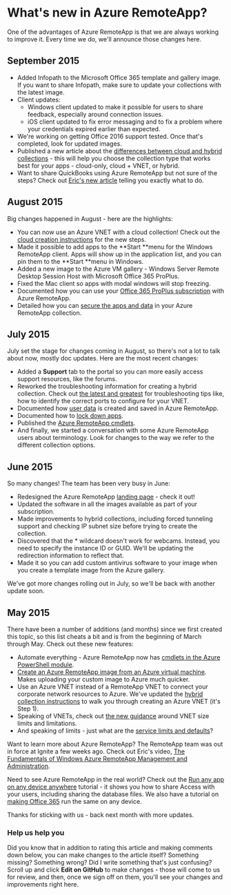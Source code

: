 
<properties 
    pageTitle="What's new in Azure RemoteApp?"
    description="Learn about changes and improvements made to Azure RemoteApp" 
    services="remoteapp" 
    documentationCenter="" 
    authors="lizap" 
    manager="mbaldwin" />

<tags
	ms.service="remoteapp"
	ms.date="10/23/2015"
	wacn.date=""/>



# What's new in Azure RemoteApp?

One of the advantages of Azure RemoteApp is that we are always working to improve it. Every time we do, we'll announce those changes here.

## September 2015
- Added Infopath to the Microsoft Office 365 template and gallery image. If you want to share Infopath, make sure to update your collections with the latest image.
- Client updates:
	- Windows client updated to make it possible for users to share feedback, especially around connection issues.
	- iOS client updated to fix error messaging and to fix a problem where your credentials expired earlier than expected.
- We're working on getting Office 2016 support tested. Once that's completed, look for updated images.
- Published a new article about the [differences between cloud and hybrid collections](/documentation/articles/remoteapp-collections) - this will help you choose the collection type that works best for your apps - cloud-only, cloud + VNET, or hybrid.
- Want to share QuickBooks using Azure RemoteApp but not sure of the steps? Check out [Eric's new article](/documentation/articles/remoteapp-quickbooks) telling you exactly what to do.

## August 2015
Big changes happened in August - here are the highlights:

- You can now use an Azure VNET with a cloud collection! Check out the [cloud creation instructions](/documentation/articles/remoteapp-create-cloud-deployment) for the new steps.
- Made it possible to add apps to the **Start **menu for the Windows RemoteApp client. Apps will show up in the application list, and you can pin them to the **Start **menu in Windows.
- Added a new image to the Azure VM gallery - Windows Server Remote Desktop Session Host with Microsoft Office 365 ProPlus.
- Fixed the Mac client so apps with modal windows will stop freezing.
- Documented how you can use your [Office 365 ProPlus subscription](/documentation/articles/remoteapp-officesubscription) with Azure RemoteApp.
- Detailed how you can [secure the apps and data](/documentation/articles/remoteapp-secure) in your Azure RemoteApp collection.

## July 2015

July set the stage for changes coming in August, so there's not a lot to talk about now, mostly doc updates. Here are the most recent changes:

- Added a **Support** tab to the portal so you can more easily access support resources, like the forums.
- Reworked the troubleshooting information for creating a hybrid collection. Check out [the latest and greatest](/documentation/articles/remoteapp-hybridtrouble) for troubleshooting tips like, how to identify the correct ports to configure for your VNET.
- Documented how [user data](/documentation/articles/remoteapp-upd) is created and saved in Azure RemoteApp.
- Documented how to [lock down apps](/documentation/articles/remoteapp-secure).
- Published the [Azure RemoteApp cmdlets](https://msdn.microsoft.com/zh-cn/library/mt428031.aspx).
- And finally, we started a conversation with some Azure RemoteApp users about terminology. Look for changes to the way we refer to the different collection options.

## June 2015

So many changes! The team has been very busy in June:

- Redesigned the Azure RemoteApp [landing page](https://www.remoteapp.windowsazure.cn/) - check it out! 
- Updated the software in all the images available as part of your subscription.
- Made improvements to hybrid collections, including forced tunneling support and checking IP subnet size before trying to create the collection.
- Discovered that the * wildcard doesn't work for webcams. Instead, you need to specify the instance ID or GUID. We'll be updating the redirection information to reflect that.
- Made it so you can add custom antivirus software to your image when you create a template image from the Azure gallery.

We've got more changes rolling out in July, so we'll be back with another update soon.

## May 2015

There have been a number of additions (and months) since we first created this topic, so this list cheats a bit and is from the beginning of March through May. Check out these new features:

- Automate everything - Azure RemoteApp now has [cmdlets in the Azure PowerShell module](/documentation/articles/remoteapp-tutorial-arawithpowershell). 
- [Create an Azure RemoteApp image from an Azure virtual machine](/documentation/articles/remoteapp-image-on-azurevm). Makes uploading your custom image to Azure much quicker.
- Use an Azure VNET instead of a RemoteApp VNET to connect your corporate network resources to Azure. We've updated the [hybrid collection instructions](/documentation/articles/remoteapp-create-hybrid-deployment) to walk you through creating an Azure VNET (it's Step 1).
- Speaking of VNETs, check out [the new guidance](/documentation/articles/remoteapp-vnetsizing) around VNET size limits and limitations.
- And speaking of limits - just what are the [service limits and defaults](/documentation/articles/remoteapp-servicelimits)?

Want to learn more about Azure RemoteApp? The RemoteApp team was out in force at Ignite a few weeks ago. Check out Eric's video, [The Fundamentals of Windows Azure RemoteApp Management and Administration](http://channel9.msdn.com/Events/Ignite/2015/BRK3868).

Need to see Azure RemoteApp in the real world? Check out the [Run any app on any device anywhere](/documentation/articles/remoteapp-anyapp) tutorial - it shows you how to share Access with your users, including sharing the database files. We also have a tutorial on [making Office 365](/documentation/articles/remoteapp-tutorial-o365anywhere) run the same on any device.

Thanks for sticking with us - back next month with more updates. 


### Help us help you 
Did you know that in addition to rating this article and making comments down below, you can make changes to the article itself? Something missing? Something wrong? Did I write something that's just confusing? Scroll up and click **Edit on GitHub** to make changes - those will come to us for review, and then, once we sign off on them, you'll see your changes and improvements right here.